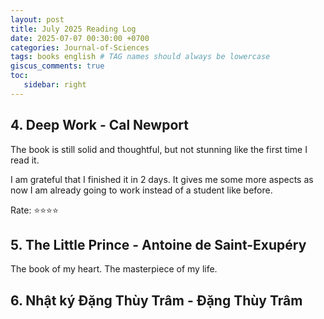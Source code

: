 ```yaml
---
layout: post
title: July 2025 Reading Log
date: 2025-07-07 00:30:00 +0700
categories: Journal-of-Sciences
tags: books english # TAG names should always be lowercase
giscus_comments: true
toc:
   sidebar: right
---
```




## 4. Deep Work - Cal Newport

The book is still solid and thoughtful, but not stunning like the first time I read it.

I am grateful that I finished it in 2 days. It gives me some more aspects as now I am already going to work instead of a student like before.

Rate: :star::star::star::star:

## 5. The Little Prince - 	Antoine de Saint-Exupéry

The book of my heart. The masterpiece of my life.

## 6. Nhật ký Đặng Thùy Trâm - Đặng Thùy Trâm 
